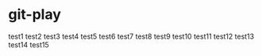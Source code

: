 # git-play
test1
test2
test3
test4
test5
test6
test7
test8
test9
test10
test11
test12
test13
test14
test15